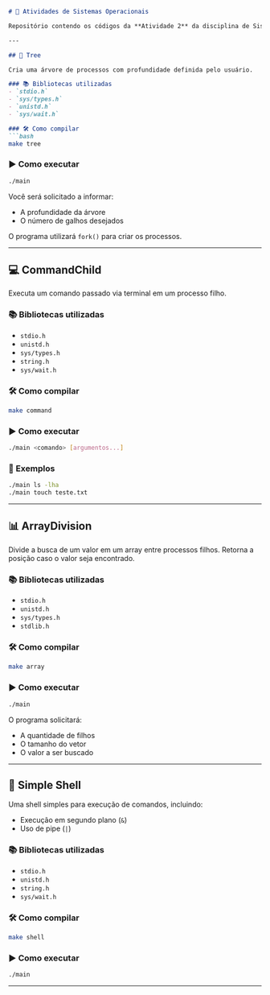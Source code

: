 ```markdown
# 🧠 Atividades de Sistemas Operacionais

Repositório contendo os códigos da **Atividade 2** da disciplina de Sistemas Operacionais.

---

## 🌳 Tree

Cria uma árvore de processos com profundidade definida pelo usuário.

### 📚 Bibliotecas utilizadas
- `stdio.h`
- `sys/types.h`
- `unistd.h`
- `sys/wait.h`

### 🛠 Como compilar
```bash
make tree
```

### ▶️ Como executar
```bash
./main
```
Você será solicitado a informar:
- A profundidade da árvore
- O número de galhos desejados

O programa utilizará `fork()` para criar os processos.

---

## 💻 CommandChild

Executa um comando passado via terminal em um processo filho.

### 📚 Bibliotecas utilizadas
- `stdio.h`
- `unistd.h`
- `sys/types.h`
- `string.h`
- `sys/wait.h`

### 🛠 Como compilar
```bash
make command
```

### ▶️ Como executar
```bash
./main <comando> [argumentos...]
```

### 📌 Exemplos
```bash
./main ls -lha
./main touch teste.txt
```

---

## 📊 ArrayDivision

Divide a busca de um valor em um array entre processos filhos. Retorna a posição caso o valor seja encontrado.

### 📚 Bibliotecas utilizadas
- `stdio.h`
- `unistd.h`
- `sys/types.h`
- `stdlib.h`

### 🛠 Como compilar
```bash
make array
```

### ▶️ Como executar
```bash
./main
```
O programa solicitará:
- A quantidade de filhos
- O tamanho do vetor
- O valor a ser buscado

---

## 🐚 Simple Shell

Uma shell simples para execução de comandos, incluindo:
- Execução em segundo plano (`&`)
- Uso de pipe (`|`)

### 📚 Bibliotecas utilizadas
- `stdio.h`
- `unistd.h`
- `string.h`
- `sys/wait.h`

### 🛠 Como compilar
```bash
make shell
```

### ▶️ Como executar
```bash
./main
```

---
